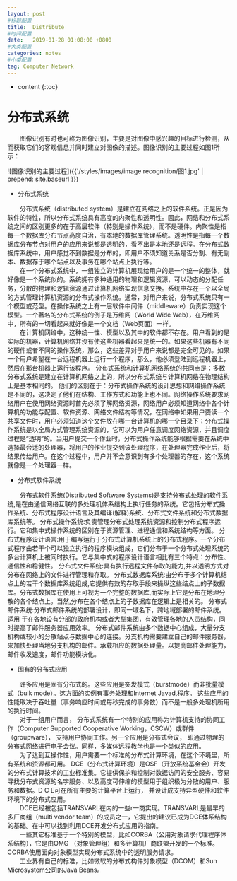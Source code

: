 ```yaml
---
layout: post
#标题配置
title:  Distribute
#时间配置
date:   2019-01-28 01:08:00 +0800
#大类配置
categories: notes
#小类配置
tag: Computer Network
---
```


* content
{:toc}



# 分布式系统

&emsp;&emsp;图像识别有时也可称为图像识别，主要是对图像中感兴趣的目标进行检测，从而获取它们的客观信息并同时建立对图像的描述。图像识别的主要过程如图1所示：

![图像识别的主要过程]({{'/styles/images/image recognition/图1.jpg' | prepend: site.baseurl }})

- 分布式系统

&emsp;&emsp;分布式系统（distributed system）是建立在网络之上的软件系统。正是因为软件的特性，所以分布式系统具有高度的内聚性和透明性。因此，网络和分布式系统之间的区别更多的在于高层软件（特别是操作系统），而不是硬件。内聚性是指每一个数据库分布节点高度自治，有本地的数据库管理系统。透明性是指每一个数据库分布节点对用户的应用来说都是透明的，看不出是本地还是远程。在分布式数据库系统中，用户感觉不到数据是分布的，即用户不须知道关系是否分割、有无副本、数据存于哪个站点以及事务在哪个站点上执行等。  
&emsp;&emsp;在一个分布式系统中，一组独立的计算机展现给用户的是一个统一的整体，就好像是一个系统似的。系统拥有多种通用的物理和逻辑资源，可以动态的分配任务，分散的物理和逻辑资源通过计算机网络实现信息交换。系统中存在一个以全局的方式管理计算机资源的分布式操作系统。通常，对用户来说，分布式系统只有一个模型或范型。在操作系统之上有一层软件中间件（middleware）负责实现这个模型。一个著名的分布式系统的例子是万维网（World Wide Web），在万维网中，所有的一切看起来就好像是一个文档（Web页面）一样。  
&emsp;&emsp;在计算机网络中，这种统一性、模型以及其中的软件都不存在。用户看到的是实际的机器，计算机网络并没有使这些机器看起来是统一的。如果这些机器有不同的硬件或者不同的操作系统，那么，这些差异对于用户来说都是完全可见的。如果一个用户希望在一台远程机器上运行一个程序，那么，他必须登陆到远程机器上，然后在那台机器上运行该程序。
分布式系统和计算机网络系统的共同点是：多数分布式系统是建立在计算机网络之上的，所以分布式系统与计算机网络在物理结构上是基本相同的。
他们的区别在于：分布式操作系统的设计思想和网络操作系统是不同的，这决定了他们在结构、工作方式和功能上也不同。网络操作系统要求网络用户在使用网络资源时首先必须了解网络资源，网络用户必须知道网络中各个计算机的功能与配置、软件资源、网络文件结构等情况，在网络中如果用户要读一个共享文件时，用户必须知道这个文件放在哪一台计算机的哪一个目录下；分布式操作系统是以全局方式管理系统资源的，它可以为用户任意调度网络资源，并且调度过程是“透明”的。当用户提交一个作业时，分布式操作系统能够根据需要在系统中选择最合适的处理器，将用户的作业提交到该处理程序，在处理器完成作业后，将结果传给用户。在这个过程中，用户并不会意识到有多个处理器的存在，这个系统就像是一个处理器一样。  

- 分布式软件系统

&emsp;&emsp;分布式软件系统(Distributed Software Systems)是支持分布式处理的软件系统,是在由通信网络互联的多处理机体系结构上执行任务的系统。它包括分布式操作系统、分布式程序设计语言及其编译(解释)系统、分布式文件系统和分布式数据库系统等。
分布式操作系统:负责管理分布式处理系统资源和控制分布式程序运行。它和集中式操作系统的区别在于资源管理、进程通信和系统结构等方面。
分布式程序设计语言:用于编写运行于分布式计算机系统上的分布式程序。一个分布式程序由若干个可以独立执行的程序模块组成，它们分布于一个分布式处理系统的多台计算机上被同时执行。它与集中式的程序设计语言相比有三个特点：分布性、通信性和稳健性。
分布式文件系统:具有执行远程文件存取的能力,并以透明方式对分布在网络上的文件进行管理和存取。
分布式数据库系统:由分布于多个计算机结点上的若干个数据库系统组成,它提供有效的存取手段来操纵这些结点上的子数据库。分布式数据库在使用上可视为一个完整的数据库,而实际上它是分布在地理分散的各个结点上。当然,分布在各个结点上的子数据库在逻辑上是相关的。
分布式邮件系统:分布式邮件系统的部署设计，即同一域名下，跨地域部署的邮件系统。适用 于在各地设有分部的政府机构或者大型集团，有效管理各地的人员结构，同时提高了邮件服务器应用效率。 
分布式邮件系统由多个数据中心组成，大量分支机构或较小的分散站点与数据中心的连接。分支机构需要建立自己的邮件服务器，来加快处理当地分支机构的邮件。承载相应的数据处理量。以提高邮件处理能力，邮件收发速度，邮件功能模块化。

- 固有的分布式应用

&emsp;&emsp;许多应用是固有分布式的。这些应用是突发模式（burstmode）而非批量模式（bulk mode）。这方面的实例有事务处理和Internet Javad,程序。
这些应用的性能取决于吞吐量（事务响应时间或每秒完成的事务数）而不是一般多处理机所用的执行时间。  
&emsp;&emsp;对于一组用户而言， 分布式系统有一个特别的应用称为计算机支持的协同工作（Computer Supported Cooperative Working，CSCW）或群件（groupware）， 支持用户协同工作。另一个应用是分布式会议， 即通过物理的分布式网络进行电子会议。同样，多媒体远程教学也是一个类似的应用。  
&emsp;&emsp;为了达到互操作性，用户需要一个标准的分布式计算环境，在这个环境里，所有系统和资源都可用。
DCE（分布式计算环境）是OSF（开放系统基金会）开发的分布式计算技术的工业标准集。它提供保护和控制对数据访问的安全服务、容易寻找分布式资源的名字服务、以及高度可伸缩的模型用于组织极为分散的用户、服务和数据。D C E可在所有主要的计算平台上运行， 并设计成支持异型硬件和软件环境下的分布式应用。  
&emsp;&emsp;DCE已经被包括TRANSVARL在内的一些r一商实现。TRANSVARL是最早的多厂商组（multi vendor team）的成员之一，它提出的建议已成为DCE体系结构的基础。在中可以找到利用DCE开发分布式应用的指南。  
&emsp;&emsp;一些其它标准基于一个特别的模型，比如CORBA（公用对象请求代理程序体系结构），它是由OMG （对象管理组）和多计算机厂商联盟开发的一个标准。CORBA使用面向对象模型实现分布式系统中的透明服务请求。  
&emsp;&emsp;工业界有自己的标准，比如微软的分布式构件对象模型（DCOM）和Sun Microsystem公司的Java Beans。
